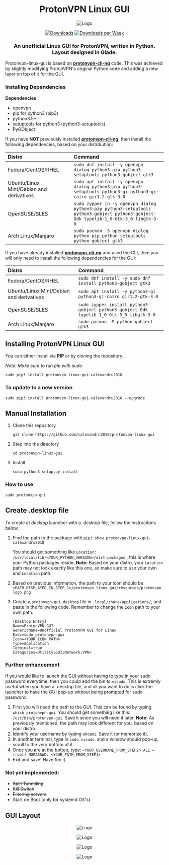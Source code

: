 <h1 align="center">ProtonVPN Linux GUI</h1>
<p align="center">
  <img src="https://i.imgur.com/rjMuf7p.png" alt="Logo"></img>
</p>

<p align="center">
    <a href="https://pepy.tech/project/protonvpn-linux-gui-calexandru2018"><img alt="Downloads" src="https://pepy.tech/badge/protonvpn-linux-gui-calexandru2018"></a>   
    <a href="https://pepy.tech/project/protonvpn-linux-gui-calexandru2018/week"><img alt="Downloads per Week" src="https://pepy.tech/badge/protonvpn-linux-gui-calexandru2018/week"></a>
</p>

<h3 align="center">An <b>unofficial</b> Linux GUI for ProtonVPN, written in Python. Layout designed in Glade.</h3>

Protonvpn-linux-gui is based on <a href="https://github.com/ProtonVPN/protonvpn-cli-ng"><b>protonvpn-cli-ng</b></a> code. This was achieved by slightly modifying ProtonVPN's original Python code and adding a new layer on top of it for the GUI.

### Installing Dependencies

**Dependencies:**

- openvpn
- pip for python3 (pip3)
- python3.5+
- setuptools for python3 (python3-setuptools)
- PyGObject

If you have <b>NOT</b> previously installed <b><a href="https://github.com/ProtonVPN/protonvpn-cli-ng">protonvpn-cli-ng</b></a>, then install the following dependencies, based on your distribution:

| **Distro**                              | **Command**                                                                                                                           |
|:----------------------------------------|:---------------------------------------------------------------------------------------------------------                             |
|Fedora/CentOS/RHEL                       | `sudo dnf install -y openvpn dialog python3-pip python3-setuptools python3-gobject gtk3`                                              |
|Ubuntu/Linux Mint/Debian and derivatives | `sudo apt install -y openvpn dialog python3-pip python3-setuptools python3-gi python3-gi-cairo gir1.2-gtk-3.0`                        |
|OpenSUSE/SLES                            | `sudo zypper in -y openvpn dialog python3-pip python3-setuptools python3-gobject python3-gobject-Gdk typelib-1_0-Gtk-3_0 libgtk-3-0`  |
|Arch Linux/Manjaro                       | `sudo pacman -S openvpn dialog python-pip python-setuptools python-gobject gtk3`       |



If you have already installed <a href="https://github.com/ProtonVPN/protonvpn-cli-ng"><b>protonvpn-cli-ng</b></a> and used the CLI, then you will only need to install the following dependencies for the GUI:

| **Distro**                              | **Command**                                                                               |
|:----------------------------------------|:--------------------------------------------------------------------                      |
|Fedora/CentOS/RHEL                       | `sudo dnf install -y sudo dnf install python3-gobject gtk3`                               |
|Ubuntu/Linux Mint/Debian and derivatives | `sudo apt install -y python3-gi python3-gi-cairo gir1.2-gtk-3.0`                          |
|OpenSUSE/SLES                            | `sudo zypper install python3-gobject python3-gobject-Gdk typelib-1_0-Gtk-3_0 libgtk-3-0`  |
|Arch Linux/Manjaro                       | `sudo pacman -S python-gobject gtk3`                                                      |


## Installing ProtonVPN Linux GUI

You can either install via <b>PIP</b> or by cloning the repository.

*Note: Make sure to run pip with sudo*

`sudo pip3 install protonvpn-linux-gui-calexandru2018`

### To update to a new version

`sudo pip3 install protonvpn-linux-gui-calexandru2018 --upgrade`

## Manual Installation

1. Clone this repository

    `git clone https://github.com/calexandru2018/protonvpn-linux-gui`

2. Step into the directory

   `cd protonvpn-linux-gui`

3. Install

    `sudo python3 setup.py install`

### How to use

 `sudo protonvpn-gui`

## Create .desktop file

To create at <i>desktop</i> launcher with a .desktop file, follow the instrucitons below.

1. Find the path to the package with `pip3 show protonvpn-linux-gui-calexandru2018`

   You should get something like `Location: /usr/local/lib/<YOUR_PYTHON_VERSION>/dist-packages` , this is where your Python packages reside. **Note:** Based on your distro, your `Location` path may not look exactly like this one, so make sure to use your own and `Location` path.

2. Based on previous information, the path to your icon should be `<PATH_DISPLAYED_IN_STEP_1>/protonvpn_linux_gui/resources/protonvpn_logo.png`

3. Create a `protonvpn-gui.desktop` file in `.local/share/applications/`, and paste in the following code. Remember to change the **`Icon`** path to your own path.

    ```
    [Desktop Entry]
    Name=ProtonVPN GUI
    GenericName=Unofficial ProtonVPN GUI for Linux
    Exec=sudo protonvpn-gui
    Icon=<YOUR_ICON_PATH>
    Type=Application
    Terminal=true
    Categories=Utility;GUI;Network;VPN>
    ```
### Further enhancement
If you would like to launch the GUI without having to type in your sudo password everytime, then you could add the bin to `visudo`. This is extremly useful when you have a .desktop file, and all you want to do is click the launcher to have the GUI pop-up without being prompted for sudo password.

1. First you will need the path to the GUI. This can be found by typing `which protonvpn-gui`. You should get something like this: `/usr/bin/protonvpn-gui`. Save it since you will need it later. **Note:** As previously mentioned, the path may look different for you, based on your distro.
2. Identify your username by typing `whoami`. Save it (or memorize it). 
3. In another terminal, type in `sudo visudo`, and a window should pop-up, scroll to the very bottom of it.
4. Once you are at the botton, type: `<YOUR_USERNAME_FROM_STEP2> ALL = (root) NOPASSWD: <YOUR_PATH_FROM_STEP1>`
5. Exit and save! Have fun :)

### Not yet implemented:

- ~~Split Tunneling~~
- ~~Kill Switch~~
- ~~Filtering servers~~
- Start on Boot (only for systemd OS's)

## GUI Layout
<p align="center">
  <img src="https://i.imgur.com/Dxe9vRH.png" alt="Logo"></img>
</p>

<p align="center">
  <img src="https://i.imgur.com/ToooLUV.png" alt="Logo"></img>
</p>

<p align="center">
  <img src="https://i.imgur.com/nVU65pO.png" alt="Logo"></img>
</p> 

<p align="center">
  <img src="https://i.imgur.com/UdKoMGC.png" alt="Logo"></img>
</p>
 
